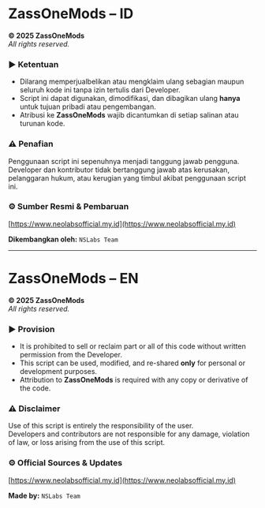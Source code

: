 # **ZassOneMods – ID**

**© 2025 ZassOneMods**  
_All rights reserved._

### ▶︎ Ketentuan
- Dilarang memperjualbelikan atau mengklaim ulang sebagian maupun seluruh kode ini tanpa izin tertulis dari Developer.
- Script ini dapat digunakan, dimodifikasi, dan dibagikan ulang **hanya** untuk tujuan pribadi atau pengembangan.
- Atribusi ke **ZassOneMods** wajib dicantumkan di setiap salinan atau turunan kode.

### ⚠︎ Penafian
Penggunaan script ini sepenuhnya menjadi tanggung jawab pengguna.  
Developer dan kontributor tidak bertanggung jawab atas kerusakan, pelanggaran hukum, atau kerugian yang timbul akibat penggunaan script ini.

### ⚙︎ Sumber Resmi & Pembaruan
[https://www.neolabsofficial.my.id](https://www.neolabsofficial.my.id)  

**Dikembangkan oleh:** `NSLabs Team`

____________________

# **ZassOneMods – EN**

**© 2025 ZassOneMods**  
_All rights reserved._

### ▶︎ Provision
- It is prohibited to sell or reclaim part or all of this code without written permission from the Developer.
- This script can be used, modified, and re-shared **only** for personal or development purposes.
- Attribution to **ZassOneMods** is required with any copy or derivative of the code.

### ⚠︎ Disclaimer
Use of this script is entirely the responsibility of the user.  
Developers and contributors are not responsible for any damage, violation of law, or loss arising from the use of this script.

### ⚙︎ Official Sources & Updates
[https://www.neolabsofficial.my.id](https://www.neolabsofficial.my.id)  

**Made by:** `NSLabs Team`
